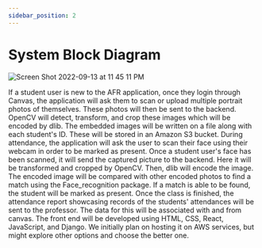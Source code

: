 ```yaml
---
sidebar_position: 2
---
```


# System Block Diagram


![Screen Shot 2022-09-13 at 11 45 11 PM](https://user-images.githubusercontent.com/17518043/190054877-41b3d6b5-e57f-4911-845b-2bf7e0467463.png)

If a student user is new to the AFR application, once they login through Canvas, the application will ask them to scan or upload multiple portrait photos of themselves. These photos will then be sent to the backend. 
OpenCV will detect, transform, and crop these images which will be encoded by dlib.
The embedded images will be written on a file along with each student's ID. These will be stored in an Amazon S3 bucket.
During attendance, the application will ask the user to scan their face using their webcam in order to be marked as present. Once a student user's face has been scanned, it will send the captured picture to the backend. Here it will be transformed and cropped by OpenCV. Then, dlib will encode the image. The encoded image will be compared with other encoded photos to find a match using the Face_recognition package. If a match is able to be found, the student will be marked as present. Once the class is finished, the attendance report showcasing records of the students' attendances will be sent to the professor. The data for this will be associated with and from canvas. The front end will be developed using HTML, CSS, React, JavaScript, and Django. We initially plan on hosting it on AWS services, but might explore other options and choose the better one.
